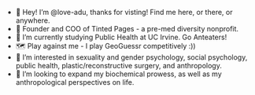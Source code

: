 - 👋 Hey! I’m @love-adu, thanks for visting! Find me here, or there, or anywhere.
- 📖 Founder and COO of Tinted Pages - a pre-med diversity nonprofit.
- 🧸 I’m currently studying Public Health at UC Irvine. Go Anteaters! 
- 🗺️ Play against me - I play GeoGuessr competitively :))
- 👀 I’m interested in sexuality and gender psychology, social psychology, public health, plastic/reconstructive surgery, and anthropology.
- 💞️ I’m looking to expand my biochemical prowess, as well as my anthropological perspectives on life.
<!---
love-adu/love-adu is a ✨ special ✨ repository because its `README.md` (this file) appears on your GitHub profile.
You can click the Preview link to take a look at your changes.
--->
